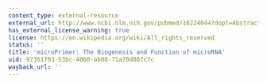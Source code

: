 ```yaml
---
content_type: external-resource
external_url: http://www.ncbi.nlm.nih.gov/pubmed/16224044?dopt=Abstract
has_external_license_warning: true
license: https://en.wikipedia.org/wiki/All_rights_reserved
status: ''
title: 'microPrimer: The Biogenesis and Function of microRNA'
uid: 97361783-53bc-4060-ab08-71a70d007c7c
wayback_url: ''
---
```

